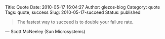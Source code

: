 Title: Quote
Date: 2010-05-17 16:04:27
Author: glezos-blog
Category: quote
Tags: quote, success
Slug: 2010-05-17-succeed
Status: published

> The fastest way to succeed is to double your failure rate.

&mdash; Scott McNeeley (Sun Microsystems)

